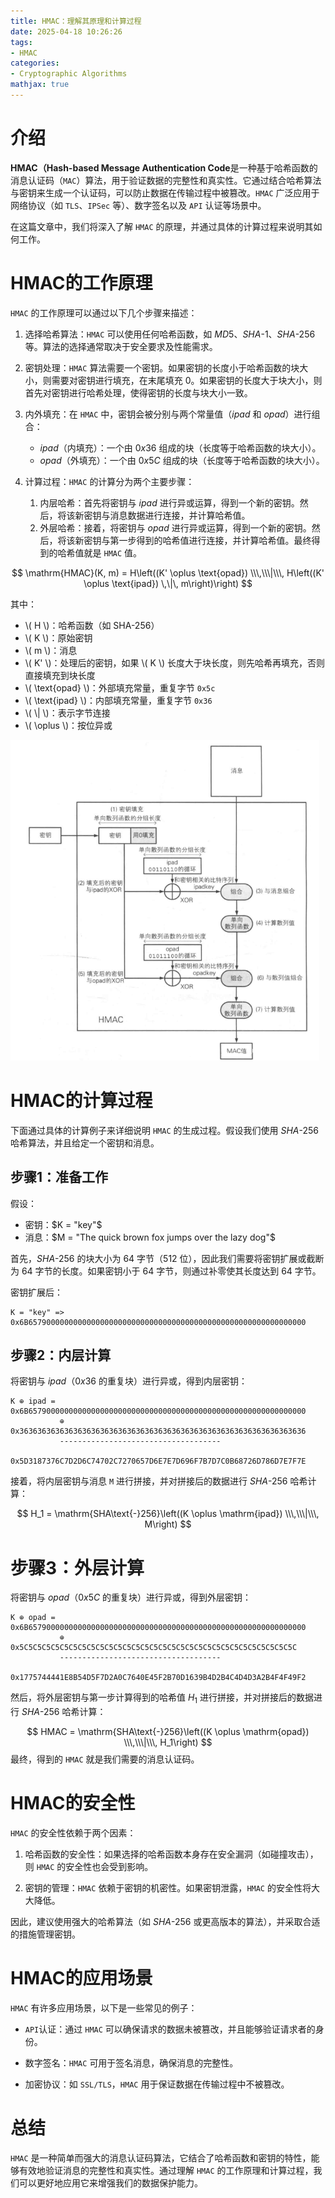 ```yaml
---
title: HMAC：理解其原理和计算过程
date: 2025-04-18 10:26:26
tags:
- HMAC
categories:
- Cryptographic Algorithms
mathjax: true
---
```


# 介绍

**HMAC（Hash-based Message Authentication Code**是一种基于哈希函数的消息认证码（`MAC`）算法，用于验证数据的完整性和真实性。它通过结合哈希算法与密钥来生成一个认证码，可以防止数据在传输过程中被篡改。`HMAC` 广泛应用于网络协议（如 `TLS`、`IPSec` 等）、数字签名以及 `API` 认证等场景中。

在这篇文章中，我们将深入了解 `HMAC` 的原理，并通过具体的计算过程来说明其如何工作。
<!--more-->

# HMAC的工作原理

`HMAC` 的工作原理可以通过以下几个步骤来描述：
1. 选择哈希算法：`HMAC` 可以使用任何哈希函数，如 $MD5$、$SHA\text{-}1$、$SHA\text{-}256$等。算法的选择通常取决于安全要求及性能需求。

2. 密钥处理：`HMAC` 算法需要一个密钥。如果密钥的长度小于哈希函数的块大小，则需要对密钥进行填充，在末尾填充 $0$。如果密钥的长度大于块大小，则首先对密钥进行哈希处理，使得密钥的长度与块大小一致。

3. 内外填充：在 `HMAC` 中，密钥会被分别与两个常量值（$ipad$ 和 $opad$）进行组合：
    - $ipad$（内填充）：一个由 $0x36$ 组成的块（长度等于哈希函数的块大小）。
    - $opad$（外填充）：一个由 $0x5C$ 组成的块（长度等于哈希函数的块大小）。

4. 计算过程：`HMAC` 的计算分为两个主要步骤：
    1. 内层哈希：首先将密钥与 $ipad$ 进行异或运算，得到一个新的密钥。然后，将该新密钥与消息数据进行连接，并计算哈希值。
    2. 外层哈希：接着，将密钥与 $opad$ 进行异或运算，得到一个新的密钥。然后，将该新密钥与第一步得到的哈希值进行连接，并计算哈希值。最终得到的哈希值就是 `HMAC` 值。

$$
\mathrm{HMAC}(K, m) = H\left((K' \oplus \text{opad}) \\\,\\\|\\\, H\left((K' \oplus \text{ipad}) \,\|\, m\right)\right)
$$

其中：

- \\\( H \\\)：哈希函数（如 SHA-256）
- \\\( K \\\)：原始密钥
- \\\( m \\\)：消息
- \\\( K' \\\)：处理后的密钥，如果 \\\( K \\\) 长度大于块长度，则先哈希再填充，否则直接填充到块长度
- \\\( \\text{opad} \\\)：外部填充常量，重复字节 `0x5c`
- \\\( \\text{ipad} \\\)：内部填充常量，重复字节 `0x36`
- \\\( \\\| \\\)：表示字节连接
- \\\( \\oplus \\\)：按位异或


![hmac](../../images/hmac.png)

# HMAC的计算过程
下面通过具体的计算例子来详细说明 `HMAC` 的生成过程。假设我们使用 $SHA\text{-}256$ 哈希算法，并且给定一个密钥和消息。

## 步骤1：准备工作
假设：

- 密钥：$K = "key"$
- 消息：$M = "The quick brown fox jumps over the lazy dog"$


首先，$SHA\text{-}256$ 的块大小为 $64$ 字节（$512$ 位），因此我们需要将密钥扩展或截断为 $64$ 字节的长度。如果密钥小于 $64$ 字节，则通过补零使其长度达到 $64$ 字节。

密钥扩展后：
```
K = "key" => 0x6B65790000000000000000000000000000000000000000000000000000000000
```

## 步骤2：内层计算
将密钥与 $ipad$（$0x36$ 的重复块）进行异或，得到内层密钥：

```
K ⊕ ipad = 0x6B65790000000000000000000000000000000000000000000000000000000000
           ⊕ 0x3636363636363636363636363636363636363636363636363636363636363636
           ------------------------------------
           0x5D3187376C7D2D6C74702C7270657D6E7E7D696F7B7D7C0B68726D786D7E7F7E

```

接着，将内层密钥与消息 `M` 进行拼接，并对拼接后的数据进行 $SHA\text{-}256$ 哈希计算：

$$
H_1 = \mathrm{SHA\text{-}256}\left((K \oplus \mathrm{ipad}) \\\,\\\|\\\, M\right)
$$

# 步骤3：外层计算

将密钥与 $opad$（$0x5C$ 的重复块）进行异或，得到外层密钥：

```
K ⊕ opad = 0x6B65790000000000000000000000000000000000000000000000000000000000
           ⊕ 0x5C5C5C5C5C5C5C5C5C5C5C5C5C5C5C5C5C5C5C5C5C5C5C5C5C5C5C5C5C5C5C
           ------------------------------------
           0x1775744441E8B54D5F7D2A0C7640E45F2B70D1639B4D2B4C4D4D3A2B4F4F49F2
```
然后，将外层密钥与第一步计算得到的哈希值 $H_1$ 进行拼接，并对拼接后的数据进行 $SHA\text{-}256$ 哈希计算：

$$
HMAC = \mathrm{SHA\text{-}256}\left((K \oplus \mathrm{opad}) \\\,\\\|\\\, H_1\right)
$$
最终，得到的 `HMAC` 就是我们需要的消息认证码。

# HMAC的安全性
`HMAC` 的安全性依赖于两个因素：

1. 哈希函数的安全性：如果选择的哈希函数本身存在安全漏洞（如碰撞攻击），则 `HMAC` 的安全性也会受到影响。

2. 密钥的管理：`HMAC` 依赖于密钥的机密性。如果密钥泄露，`HMAC` 的安全性将大大降低。

因此，建议使用强大的哈希算法（如 $SHA\text{-}256$ 或更高版本的算法），并采取合适的措施管理密钥。

# HMAC的应用场景

`HMAC` 有许多应用场景，以下是一些常见的例子：

- `API`认证：通过 `HMAC` 可以确保请求的数据未被篡改，并且能够验证请求者的身份。

- 数字签名：`HMAC` 可用于签名消息，确保消息的完整性。

- 加密协议：如 `SSL/TLS`，`HMAC` 用于保证数据在传输过程中不被篡改。

# 总结
`HMAC` 是一种简单而强大的消息认证码算法，它结合了哈希函数和密钥的特性，能够有效地验证消息的完整性和真实性。通过理解 `HMAC` 的工作原理和计算过程，我们可以更好地应用它来增强我们的数据保护能力。

